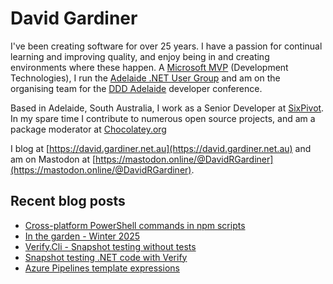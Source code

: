 # David Gardiner

I've been creating software for over 25 years. I have a passion for continual learning and improving quality, and enjoy being in and creating environments where these happen. A [Microsoft MVP](https://mvp.microsoft.com/en-us/PublicProfile/5001655) (Development Technologies), I run the [Adelaide .NET User Group](https://www.adnug.net) and am on the organising team for the [DDD Adelaide](https://www.dddadelaide.com) developer conference.

Based in Adelaide, South Australia, I work as a Senior Developer at [SixPivot](https://www.sixpivot.com.au). In my spare time I contribute to numerous open source projects, and am a package moderator at [Chocolatey.org](https://chocolatey.org)

I blog at [https://david.gardiner.net.au](https://david.gardiner.net.au) and am on Mastodon at [https://mastodon.online/@DavidRGardiner](https://mastodon.online/@DavidRGardiner).

## Recent blog posts

<!--START_SECTION:posts-->
* [Cross-platform PowerShell commands in npm scripts](https:&#x2F;&#x2F;david.gardiner.net.au&#x2F;2025&#x2F;09&#x2F;package-json-powershell)
* [In the garden - Winter 2025](https:&#x2F;&#x2F;david.gardiner.net.au&#x2F;2025&#x2F;08&#x2F;in-the-garden)
* [Verify.Cli - Snapshot testing without tests](https:&#x2F;&#x2F;david.gardiner.net.au&#x2F;2025&#x2F;07&#x2F;verify-cli)
* [Snapshot testing .NET code with Verify](https:&#x2F;&#x2F;david.gardiner.net.au&#x2F;2025&#x2F;07&#x2F;verify)
* [Azure Pipelines template expressions](https:&#x2F;&#x2F;david.gardiner.net.au&#x2F;2025&#x2F;07&#x2F;azure-pipeline-template-expression)
<!--END_SECTION:posts-->
